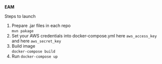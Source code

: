 **EAM**

Steps to launch
1. Prepare .jar files in each repo  
	`mvn pakage`
2. Set your AWS credentials into docker-compose.yml 
	here `aws_access_key` and here `aws_secret_key`
4. Build image  
`docker-compose build`
5. Run 
`docker-compose up`
